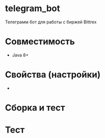 # telegram_bot
 Телеграмм бот для работы с биржей Bittrex 

 # Совместимость
 * Java 8+

 # Свойства (настройки)
 * 
 
 # Сборка и тест
 # Тест

